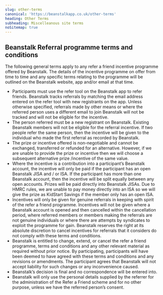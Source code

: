 ```yaml
---
slug: other-terms
canonical: 'https://beanstalkapp.co.uk/other-terms'
heading: Other Terms
subheading: Miscelleanous site terms
noSitemap: true
---
```


## Beanstalk Referral programme terms and conditions

The following general terms apply to any refer a friend incentive programme offered by Beanstalk.  The details of the incentive programme on offer from time to time and any specific terms relating to the programme will be outlined on the Beanstalk website, app and/or email at that time.

* Participants must use the refer tool on the Beanstalk app to refer friends.  Beanstalk tracks referrals by matching the email address entered on the refer tool with new registrants on the app.  Unless otherwise specified, referrals made by other means or where the referred person uses a different email to join Beanstalk will not be tracked and will not be eligible for the incentive.
* The person referred must be a new registrant on Beanstalk.  Existing Beanstalk members will not be eligible for the referral incentive.  If two people refer the same person, then the incentive will be given to the individual who made the first referral as recorded by Beanstalk.
* The prize or incentive offered is non-negotiable and cannot be exchanged, transferred or refunded for an alternative. However, if we are unable to provide the prize or incentive then we will choose a subsequent alternative prize /incentive of the same value.
* Where the incentive is a contribution into a participant’s Beanstalk account, the incentive will only be paid if the participant has an open Beanstalk JISA and / or ISA.  If the participant has more than one Beanstalk account, then the incentive will be split equally between any open accounts.  Prizes will be paid directly into Beanstalk JISAs.   Due to HMRC rules, we are unable to pay money directly into an ISA so we will give the prize as KidStart Savings if the member only has an open ISA.
* Incentives will only be given for genuine referrals in keeping with spirit of the refer a friend programme.  Incentives will not be given where a Beanstalk account is opened and then cancelled within the cancellation period, where referred members or members making the referrals are not genuine individuals or where there are attempts by syndicates to exploit the programme for gain.  Beanstalk reserves the right at its absolute discretion to cancel incentives for referrals that it considers do not comply with these terms and conditions. 
* Beanstalk is entitled to change, extend, or cancel the refer a friend programme, terms and conditions and any other relevant material as required without prior notice.  By participating, participants will have been deemed to have agreed with these terms and conditions and any revisions or amendments. The participant agrees that Beanstalk will not accept liability for such changes or any inconvenience caused.
* Beanstalk’s decision is final and no correspondence will be entered into.
* Beanstalk will only use the personal details supplied by the referrer for the administration of the Refer a Friend scheme and for no other purpose, unless we have the referred person’s consent.
